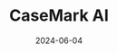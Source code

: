 ---  
layout: startup_page  
title: "CaseMark AI"  
id: "casemark.com"  
permalink: "/casemarkaicasemark.com06042024/"  
website: "https://www.casemark.com/"  
funding_round: "Seed"  
funding_amount: "$1.7M"  
investors: "Gradient Ventures, Rex Salisbury's Cambrian, Ride Home AI Fund, Alumni Ventures"  
about: "CaseMark AI develops AI-powered legal workflows to automate tasks like document summarization and legal analysis. Its platform integrates seamlessly into existing workflows, increasing efficiency and allowing legal professionals to focus on higher-value work. The platform is modular, web-based, and prioritizes security and privacy."  
markets: "LegalTech, AI, Legal Services, Business/Productivity Software"  
hq: "Portland, Oregon, United States"  
founded_year: "2023"  
linkedin: "https://www.linkedin.com/company/casemark"  
twitter: "https://twitter.com/casemarkai"  
instagram: ""  
facebook: ""  
crunchbase: "https://www.crunchbase.com/organization/casemark"  
pitchbook: "https://pitchbook.com/profiles/company/591388-57"  

date_display: "04-Jun-2024"  
date: "2024-06-04"

# SEO Optimization  
meta_title: "CaseMark AI - Seed Funding ($1.7M)"  
meta_description: "CaseMark AI, CaseMark AI develops AI-powered legal workflows to automate tasks like document summarization and legal analysis. Its platform integrates seamlessly i..."  
meta_keywords: "CaseMark AI, LegalTech, AI, Legal Services, Business/Productivity Software, Seed funding"  
canonical_url: "https://startup.projectstartups.com/casemarkaicasemark.com06042024/"  
---